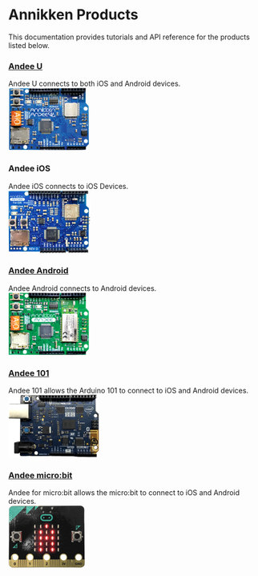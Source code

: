 # Annikken Products

This documentation provides tutorials and API reference for the products listed below.

### [Andee U](https://annikken.com/andee-u)
Andee U connects to both iOS and Android devices.<br>
![](/assets/getting-started/gb-andee-u.png)

### Andee iOS
Andee iOS connects to iOS Devices.<br>
![](/assets/getting-started/gb-andee-ios.png)

### [Andee Android](https://annikken.com/andee-android)
Andee Android connects to Android devices.<br>
![](/assets/getting-started/gb-andee-android.png)

### [Andee 101](https://annikken.com/andee-101)
Andee 101 allows the Arduino 101 to connect to iOS and Android devices.<br>
![](/assets/getting-started/gb-andee-101.png)

### [Andee micro:bit](https://www.annikken.com/micro-bit)
Andee for micro:bit allows the micro:bit to connect to iOS and Android devices.<br>
![](/assets/getting-started/gb-andee-microbit.png)